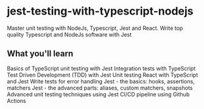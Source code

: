 # jest-testing-with-typescript-nodejs
Master unit testing with NodeJs, Typescript, Jest and React. Write top quality Typescript and NodeJs software with Jest

## What you'll learn
Basics of TypeScript unit testing with Jest
Integration tests with TypeScript
Test Driven Development (TDD) with Jest
Unit testing React with TypeScript and Jest
Write tests for error handling
Jest - the basics: hooks, assertions, matchers
Jest - the advanced parts: aliases, custom matchers, snapshots
Advanced unit testing techniques using Jest
CI/CD pipeline using Github Actions
